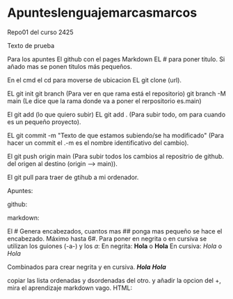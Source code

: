# Apunteslenguajemarcasmarcos
Repo01 del curso 2425

Texto de prueba

Para los apuntes El github con el pages Markdown EL # para poner titulo. Si añado mas se ponen titulos más pequeños. 

En el cmd el cd para moverse de ubicacion EL git clone (url).

EL git init git branch (Para ver en que rama está el repositorio) git branch -M main (Le dice que la rama donde va a poner el rerpositorio es.main) 

El git add (lo que quiero subir) EL git add . (Para subir todo, om para cuando es un pequeño proyecto).

EL git commit -m "Texto de que estamos subiendo/se ha modificado" (Para hacer un commit el .-m es el nombre identificativo del cambio).

El git push origin main (Para subir todos los cambios al repositrio de github. del origen al destino (origin --> main)).

El git pull para traer de gtihub a mi ordenador.


Apuntes:

github:


markdown:

El # Genera encabezados, cuantos mas ## ponga mas pequeño se hace el encabezado. Máximo hasta 6#.
Para poner en negrita o en cursiva se utilizan los guiones (-a-) y los *a*:
En negrita:
**Hola**
o
__Hola__
En cursiva:
*Hola*
o
_Hola_

Combinados para crear negrita y en cursiva.
__*Hola*__ 
**_Hola_**

copiar las lista ordenadas y dsordenadas del otro. y añadir la opcion del +, mira el aprendizaje markdown vago.
HTML:

<h1>